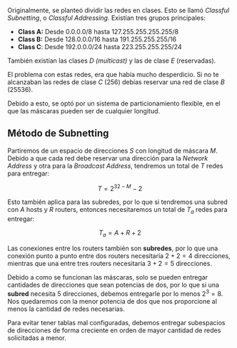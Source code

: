 Originalmente, se planteó dividir las redes en clases. Esto se llamó *Classful Subnetting*, o *Classful Addressing*. Existían tres grupos principales:

- **Class A:** Desde $0.0.0.0/8$ hasta $127.255.255.255.255/8$
- **Class B:** Desde $128.0.0.0/16$ hasta $191.255.255.255/16$
- **Class C**: Desde $192.0.0.0/24$ hasta $223.255.255.255/24$

También existían las clases $D$ *(multicast)* y las de clase $E$ (reservadas).

El problema con estas redes, era que había mucho desperdicio. Si no te alcanzaban las redes de clase $C$ (256) debías reservar una red de clase $B$ (25536).

Debido a esto, se optó por un sistema de particionamiento flexible, en el que las máscaras pueden ser de cualquier longitud.

## Método de Subnetting

Partiremos de un espacio de direcciones $S$ con longitud de máscara $M$. Debido a que cada red debe reservar una dirección para la *Network Address* y otra para la *Broadcast Address*, tendremos un total de $T$ redes para entregar:

$$
T = 2^{32-M} - 2
$$

Esto también aplica para las subredes, por lo que si tendremos una subred con $A$ hosts y $R$ routers, entonces necesitaremos un total de $T_a$ redes para entregar:

$$
T_a = A + R + 2
$$

Las conexiones entre los routers también son **subredes**, por lo que una conexión punto a punto entre dos routers necesitaría $2 + 2 = 4$ direcciones, mientras que una entre tres routers necesitaría $3 + 2 = 5$ direcciones.

Debido a como se funcionan las máscaras, solo se pueden entregar cantidades de direcciones que sean potencias de dos, por lo que si una **subred** necesita $5$ direcciones, debemos entregarle por lo menos $2^3=8$. Nos quedaremos con la menor potencia de dos que nos proporcione al menos la cantidad de redes necesarias.

Para evitar tener tablas mal configuradas, debemos entregar subespacios de direcciones de forma creciente en orden de mayor cantidad de redes solicitadas a menor.
